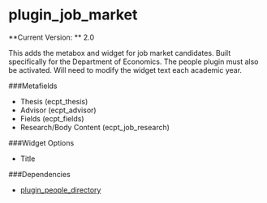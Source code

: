 plugin_job_market
=================
**Current Version: ** 2.0

This adds the metabox and widget for job market candidates.  Built specifically for the Department of Economics. The people plugin must also be activated.  Will need to modify the widget text each academic year.

###Metafields
*	Thesis (ecpt_thesis)
*	Advisor (ecpt_advisor)
*	Fields (ecpt_fields)
*	Research/Body Content (ecpt_job_research)

###Widget Options
*	Title

###Dependencies
*	[plugin_people_directory](https://github.com/cpeckens/plugin_people_directory)